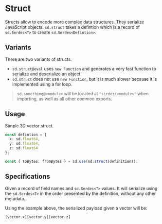 # Struct

Structs allow to encode more complex data structures. They serialize JavaScript objects. `sd.struct` takes a defintion which is a record of `sd.Serdes<T>` to create `sd.Serdes<Defintion>`.

## Variants

There are two variants of structs.

- `sd.struct@eval` uses `new Function` and generates a very fast function to serialize and deserialize an object.
- `sd.struct` does not use `new Function`, but it is much slower because it is implemented using a for loop.

> `sd.something@<module>` will be located at `"sirdez/<module>"` when importing, as well as all other _common_ exports.

## Usage

Simple 3D vector struct.

```ts
const defintion = {
  x: sd.float64,
  y: sd.float64,
  z: sd.float64
};

const { toBytes, fromBytes } = sd.use(sd.struct(definition));
```

## Specifications

Given a record of field names and `sd.Serdes<T>` values. It will serialize using the `sd.Serdes<T>` in the order presented by the definition, without any other metadata.

Using the example above, the serialized payload given a vector will be:

```
[vector.x][vector.y][vector.z]
```
